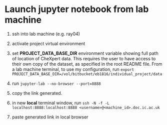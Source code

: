 # Launch jupyter notebook from lab machine

1. ssh into lab machine (e.g. ray04) 

2. activate project virtual environment

3. set **PROJECT_DATA_BASE_DIR** environment variable showing full path of location of CheXpert data. This requires the user to have access to their own copy of the dataset, as specified in the root README file. From a lab machine terminal, to use my configuration, run  ```export PROJECT_DATA_BASE_DIR=/vol/bitbucket/eb1816/individual_project/data```

4. run ```jupyter-lab --no-browser --port=8888```

5. copy the link generated.


6. in new **local** terminal window, run ```ssh -N -f -L localhost:8888:localhost:8888 <username>@<machine_id>.doc.ic.ac.uk```

7. paste generated link in local browser

